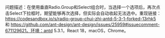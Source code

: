 问题描述：在使用垂直Radio.Group和Select组合时，当选择一个选项后，再次点击Select下拉框时，期望能够再次选择，但实际会自动收起无法选中。重现链接：https://codesandbox.io/s/radio-group-chui-zhi-antd-5-3-1-forked-13rhk5 和 https://github.com/ant-design/ant-design/issues/25959#issuecomment-671129621。环境：antd 5.3.1，React 18，macOS，Chrome。
